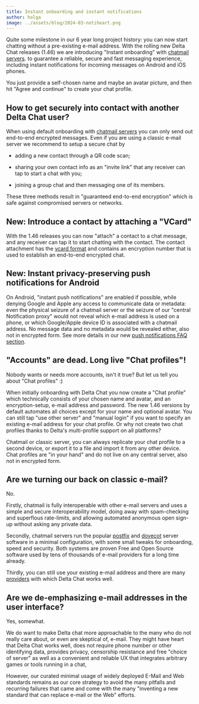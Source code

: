 ```yaml
---
title: Instant onboarding and instant notifications 
author: holga
image: ../assets/blog/2024-03-notiheart.png
---
```


Quite some milestone in our 6 year long project history: 
you can now start chatting without a pre-existing e-mail address. 
With the rolling new Delta Chat releases (1.46) 
we are introducing "Instant onboarding" with [chatmail servers](/en/chatmail). 
to guarantee a reliable, secure and fast messaging experience,
including instant notifications for incoming messages on Android and iOS phones. 

You just provide a self-chosen name and maybe an avatar picture,
and then hit "Agree and continue" to create your chat profile. 

## How to get securely into contact with another Delta Chat user? 

When using default onboarding with [chatmail servers](/en/chatmail) 
you can only send out end-to-end encrypted messages. 
Even if you are using a classic e-mail server 
we recommend to setup a secure chat by

- adding a new contact through a QR code scan;

- sharing your own contact info as an "invite link" 
  that any receiver can tap to start a chat with you;

- joining a group chat and then messaging one of its members. 

These three methods result in "guaranteed end-to-end encryption" 
which is safe against compromised servers or networks. 


## New: Introduce a contact by attaching a "VCard"

With the 1.46 releases you can now "attach" a contact to a chat message, 
and any receiver can tap it to start chatting with the contact. 
The contact attachment has the [vcard format](https://www.rfc-editor.org/rfc/rfc6350)
and contains an encryption number that is used to establish an end-to-end encrypted chat. 

## New: Instant privacy-preserving push notifications for Android 

On Android, "instant push notifications" are enabled if possible,
while denying Google and Apple any access to communicate data or metadata: 
even the physical seizure of a chatmail server or the seizure of our "central Notification proxy" 
would not reveal which e-mail address is used on a phone, 
or which Google/Apple device ID is associated with a chatmail address. 
No message data and no metadata would be revealed either, also not in encrypted form. 
See more details in our new [push notifications FAQ section](/help#instant-delivery).


## "Accounts" are dead. Long live "Chat profiles"!

Nobody wants or needs more accounts, isn't it true? 
But let us tell you about "Chat profiles" :) 

When initially onboarding with Delta Chat you now create a "Chat profile"
which technically consists of your chosen name and avatar,
and an encryption-setup, e-mail address and password. 
The new 1.46 versions by default automates all choices 
except for your name and optional avatar. 
You can still tap "use other server" and "manual login" 
if you want to specify an existing e-mail address for your chat profile. 
Or why not create two chat profiles thanks to 
Delta's multi-profile support on all platforms? 

Chatmail or classic server, 
you can always replicate your chat profile to a second device,
or export it to a file and import it from any other device. 
Chat profiles are "in your hand" and do not live on any central server,
also not in encrypted form. 


## Are we turning our back on classic e-mail? 

No. 

Firstly, chatmail is fully interoperable with other e-mail servers
and uses a simple and secure interoperability model,
doing away with spam-checking and superflous rate-limits,
and allowing automated anonymous open sign-up without asking any private data.

Secondly, chatmail servers run the popular [postfix](https://postfix.org) 
and [dovecot](https://dovecot.org) server software in a minimal configuration,
with some small tweaks for onboarding, speed and security. 
Both systems are proven Free and Open Source software 
used by tens of thousands of e-mail providers for a long time already. 

Thirdly, you can still use your existing e-mail address and
there are many [providers](https://providers.delta.chat) 
with which Delta Chat works well. 


## Are we de-emphasizing e-mail addresses in the user interface? 

Yes, somewhat. 

We do want to make Delta chat more approachable to the many 
who do not really care about, or even are skeptical of, e-mail. 
They might have heart that Delta Chat works well, 
does not require phone number or other identifying data, 
provides privacy,  censorship resistance and free "choice of server" 
as well as a convenient and reliable UX
that integrates arbitrary games or tools running in a chat,

However, our curated minimal usage of widely deployed E-Mail and Web standards 
remains as our core strategy to avoid the many pitfalls 
and recurring failures that came and come with the many 
"inventing a new standard that can replace e-mail or the Web" efforts.
